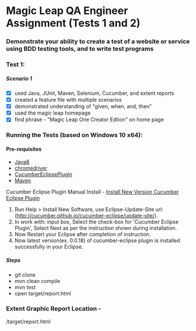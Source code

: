 # Magic Leap QA Engineer Assignment (Tests 1 and 2)
### Demonstrate your ability to create a test of a website or service using BDD testing tools, and to write test programs

### Test 1:
##### Scenario 1
- [x] used Java, JUnit, Maven, Selenium, Cucumber, and extent reports
- [x] created a feature file with multiple scenarios
- [x] demonstrated understanding of "given, when, and, then"
- [x] used the magic leap homepage
- [x] find phrase - "Magic Leap One Creator Edtion" on home page

### Running the Tests (based on Windows 10 x64):
#### Pre-requisites
- [Java8](https://www.oracle.com/technetwork/java/javase/downloads/jdk8-downloads-2133151.html)
- [chromedriver](http://chromedriver.chromium.org/downloads)
- [CucumberEclipsePlugin](https://marketplace.eclipse.org/content/cucumber-eclipse-plugin())
- [Maven](http://maven.apache.org/)

Cucumber Eclipse Plugin Manual Install  - 
[Install New Version Cucumber Eclipse Plugin](https://github.com/cucumber/cucumber-eclipse/wiki/Installation-of-new-version-cucumber-eclipse-plugin)
1. Run Help > Install New Software, use Eclipse-Update-Site url:(http://cucumber.github.io/cucumber-eclipse/update-site/).
2. In work with: input box, Select the check-box for 'Cucumber Eclipse Plugin', Select Next as per the instruction shown during installation.
3. Now Restart your Eclipse after completion of instruction.
4. Now latest version(ex. 0.0.18) of cucumber-eclipse plugin is installed successfully in your Eclipse.

##### Steps 
- git clone
- mvn clean compile
- mvn test
- open target/report.html

### Extent Graphic Report Location - 
/target/report.html
